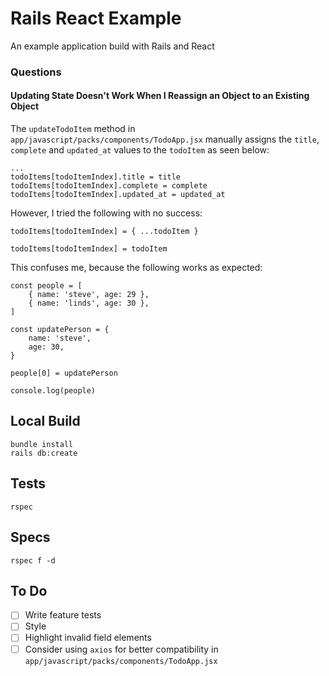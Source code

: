 # Rails React Example

An example application build with Rails and React

### Questions

#### Updating State Doesn't Work When I Reassign an Object to an Existing Object

The `updateTodoItem` method in `app/javascript/packs/components/TodoApp.jsx` manually assigns the `title`, `complete` and `updated_at` values to the `todoItem` as seen below:

```
...
todoItems[todoItemIndex].title = title
todoItems[todoItemIndex].complete = complete
todoItems[todoItemIndex].updated_at = updated_at
```

However, I tried the following with no success:

```
todoItems[todoItemIndex] = { ...todoItem }
```

```
todoItems[todoItemIndex] = todoItem
```

This confuses me, because the following works as expected:

```
const people = [
    { name: 'steve', age: 29 },
    { name: 'linds', age: 30 },
]

const updatePerson = {
    name: 'steve',
    age: 30,
}

people[0] = updatePerson

console.log(people)
```

## Local Build

```
bundle install
rails db:create
```

## Tests

```
rspec
```

## Specs

```
rspec f -d
```

## To Do

-   [ ] Write feature tests
-   [ ] Style
-   [ ] Highlight invalid field elements
-   [ ] Consider using `axios` for better compatibility in `app/javascript/packs/components/TodoApp.jsx`
